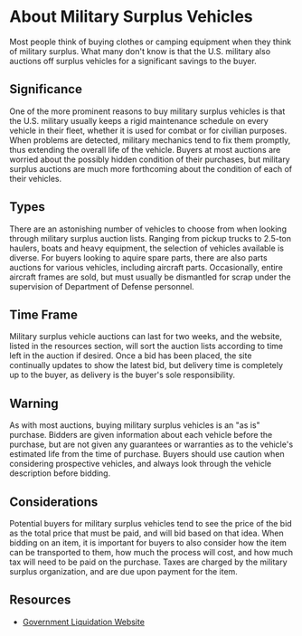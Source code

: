 # About Military Surplus Vehicles

Most people think of buying clothes or camping equipment when they think of military surplus. What many don't know is that the U.S. military also auctions off surplus vehicles for a significant savings to the buyer.

## Significance

One of the more prominent reasons to buy military surplus vehicles is that the U.S. military usually keeps a rigid maintenance schedule on every vehicle in their fleet, whether it is used for combat or for civilian purposes. When problems are detected, military mechanics tend to fix them promptly, thus extending the overall life of the vehicle. Buyers at most auctions are worried about the possibly hidden condition of their purchases, but military surplus auctions are much more forthcoming about the condition of each of their vehicles.

## Types

There are an astonishing number of vehicles to choose from when looking through military surplus auction lists. Ranging from pickup trucks to 2.5-ton haulers, boats and heavy equipment, the selection of vehicles available is diverse. For buyers looking to aquire spare parts, there are also parts auctions for various vehicles, including aircraft parts. Occasionally, entire aircraft frames are sold, but must usually be dismantled for scrap under the supervision of Department of Defense personnel.

## Time Frame

Military surplus vehicle auctions can last for two weeks, and the website, listed in the resources section, will sort the auction lists according to time left in the auction if desired. Once a bid has been placed, the site continually updates to show the latest bid, but delivery time is completely up to the buyer, as delivery is the buyer's sole responsibility.

## Warning

As with most auctions, buying military surplus vehicles is an "as is" purchase. Bidders are given information about each vehicle before the purchase, but are not given any guarantees or warranties as to the vehicle's estimated life from the time of purchase. Buyers should use caution when considering prospective vehicles, and always look through the vehicle description before bidding.

## Considerations

Potential buyers for military surplus vehicles tend to see the price of the bid as the total price that must be paid, and will bid based on that idea. When bidding on an item, it is important for buyers to also consider how the item can be transported to them, how much the process will cost, and how much tax will need to be paid on the purchase. Taxes are charged by the military surplus organization, and are due upon payment for the item.

## Resources

- [Government Liquidation Website](http://www.govliquidation.com)

